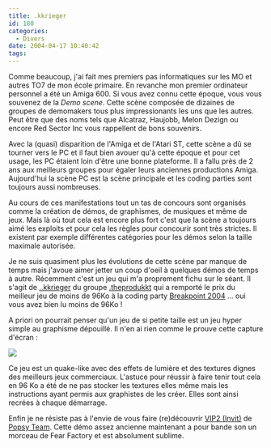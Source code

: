 ```yaml
---
title: .kkrieger
id: 180
categories:
  - Divers
date: 2004-04-17 10:40:42
tags:
---
```


Comme beaucoup, j'ai fait mes premiers pas informatiques sur les MO et autres TO7 de mon école primaire. En revanche mon premier ordinateur personnel a été un Amiga 600\. Si vous avez connu cette époque, vous vous souvenez de la _Demo scene_. Cette scène composée de dizaines de groupes de demomakers tous plus impressionants les uns que les autres. Peut être que des noms tels que Alcatraz, Haujobb, Melon Dezign ou encore Red Sector Inc vous rappellent de bons souvenirs.

Avec la (quasi) disparition de l'Amiga et de l'Atari ST, cette scène a dû se tourner vers le PC et il faut bien avouer qu'à cette époque et pour cet usage, les PC étaient loin d'être une bonne plateforme. Il a fallu près de 2 ans aux meilleurs groupes pour égaler leurs anciennes productions Amiga. Aujourd'hui la scène PC est la scène principale et les coding parties sont toujours aussi nombreuses.

Au cours de ces manifestations tout un tas de concours sont organisés comme la création de démos, de graphismes, de musiques et même de jeux. Mais là où tout cela est encore plus fort c'est que la scène a toujours aimé les exploits et pour cela les règles pour concourir sont très strictes. Il existent par exemple différentes catégories pour les démos selon la taille maximale autorisée.

Je ne suis quasiment plus les évolutions de cette scène par manque de temps mais j'avoue aimer jetter un coup d'oeil à quelques démos de temps à autre. Récemment c'est un jeu qui m'a proprement fichu sur le séant. Il s'agit de [..kkrieger](http://www.theprodukkt.de/files/kkrieger-beta.zip "Télécharger ..krieger") du groupe [.theprodukkt](http://www.theprodukkt.com/ ".theprodukkt") qui a remporté le prix du meilleur jeu de moins de 96Ko à la coding party [Breakpoint 2004](http://breakpoint.untergrund.net/ "Breakpoint 2004 - The Code Inside.") ... oui vous avez bien lu moins de 96Ko !

A priori on pourrait penser qu'un jeu de si petite taille est un jeu hyper simple au graphisme dépouillé. Il n'en ai rien comme le prouve cette capture d'écran :

![](/images/kkrieger.jpg)

Ce jeu est un quake-like avec des effets de lumière et des textures dignes des meilleurs jeux commerciaux. L'astuce pour réussir à faire tenir tout cela en 96 Ko a été de ne pas stocker les textures elles même mais les instructions ayant permis aux graphistes de les créer. Elles sont ainsi recrées à chaque démarrage.

Enfin je ne résiste pas à l'envie de vous faire (re)découvrir [VIP2 (Invit)](http://www.scene.org/file.php?file=/parties/2000/takeover00/demo/vip2.zip "Télécharger VIP2 (Invit)") de [Popsy Team](http://www.popsyteam.org/ "Popsy Team"). Cette démo assez ancienne maintenant a pour bande son un morceau de Fear Factory et est absolument sublime.